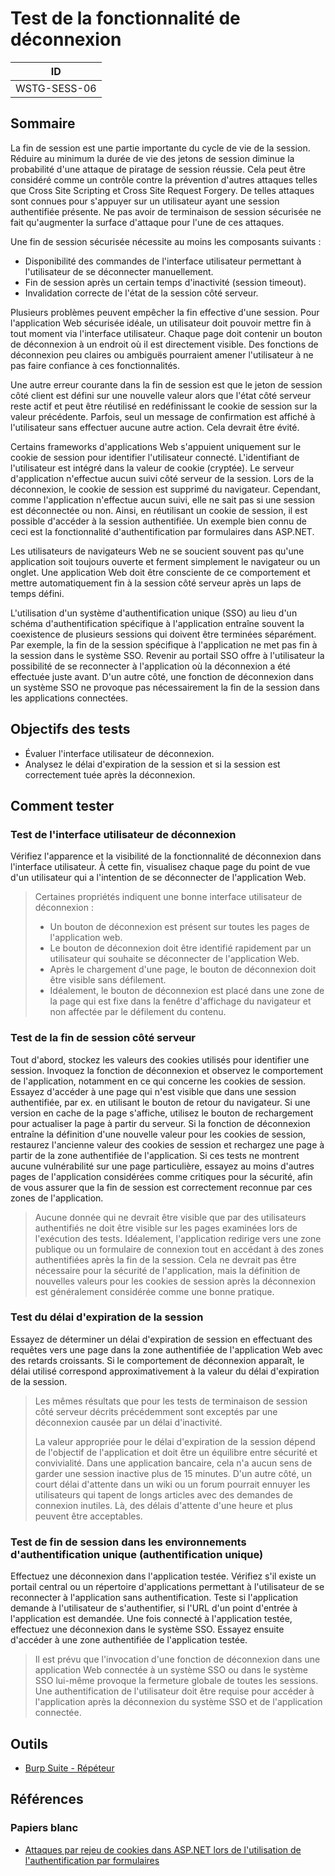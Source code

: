 # Test de la fonctionnalité de déconnexion

|ID          |
|------------|
|WSTG-SESS-06|

## Sommaire

La fin de session est une partie importante du cycle de vie de la session. Réduire au minimum la durée de vie des jetons de session diminue la probabilité d'une attaque de piratage de session réussie. Cela peut être considéré comme un contrôle contre la prévention d'autres attaques telles que Cross Site Scripting et Cross Site Request Forgery. De telles attaques sont connues pour s'appuyer sur un utilisateur ayant une session authentifiée présente. Ne pas avoir de terminaison de session sécurisée ne fait qu'augmenter la surface d'attaque pour l'une de ces attaques.

Une fin de session sécurisée nécessite au moins les composants suivants :

- Disponibilité des commandes de l'interface utilisateur permettant à l'utilisateur de se déconnecter manuellement.
- Fin de session après un certain temps d'inactivité (session timeout).
- Invalidation correcte de l'état de la session côté serveur.

Plusieurs problèmes peuvent empêcher la fin effective d'une session. Pour l'application Web sécurisée idéale, un utilisateur doit pouvoir mettre fin à tout moment via l'interface utilisateur. Chaque page doit contenir un bouton de déconnexion à un endroit où il est directement visible. Des fonctions de déconnexion peu claires ou ambiguës pourraient amener l'utilisateur à ne pas faire confiance à ces fonctionnalités.

Une autre erreur courante dans la fin de session est que le jeton de session côté client est défini sur une nouvelle valeur alors que l'état côté serveur reste actif et peut être réutilisé en redéfinissant le cookie de session sur la valeur précédente. Parfois, seul un message de confirmation est affiché à l'utilisateur sans effectuer aucune autre action. Cela devrait être évité.

Certains frameworks d'applications Web s'appuient uniquement sur le cookie de session pour identifier l'utilisateur connecté. L'identifiant de l'utilisateur est intégré dans la valeur de cookie (cryptée). Le serveur d'application n'effectue aucun suivi côté serveur de la session. Lors de la déconnexion, le cookie de session est supprimé du navigateur. Cependant, comme l'application n'effectue aucun suivi, elle ne sait pas si une session est déconnectée ou non. Ainsi, en réutilisant un cookie de session, il est possible d'accéder à la session authentifiée. Un exemple bien connu de ceci est la fonctionnalité d'authentification par formulaires dans ASP.NET.

Les utilisateurs de navigateurs Web ne se soucient souvent pas qu'une application soit toujours ouverte et ferment simplement le navigateur ou un onglet. Une application Web doit être consciente de ce comportement et mettre automatiquement fin à la session côté serveur après un laps de temps défini.

L'utilisation d'un système d'authentification unique (SSO) au lieu d'un schéma d'authentification spécifique à l'application entraîne souvent la coexistence de plusieurs sessions qui doivent être terminées séparément. Par exemple, la fin de la session spécifique à l'application ne met pas fin à la session dans le système SSO. Revenir au portail SSO offre à l'utilisateur la possibilité de se reconnecter à l'application où la déconnexion a été effectuée juste avant. D'un autre côté, une fonction de déconnexion dans un système SSO ne provoque pas nécessairement la fin de la session dans les applications connectées.

## Objectifs des tests

- Évaluer l'interface utilisateur de déconnexion.
- Analysez le délai d'expiration de la session et si la session est correctement tuée après la déconnexion.

## Comment tester

### Test de l'interface utilisateur de déconnexion

Vérifiez l'apparence et la visibilité de la fonctionnalité de déconnexion dans l'interface utilisateur. À cette fin, visualisez chaque page du point de vue d'un utilisateur qui a l'intention de se déconnecter de l'application Web.

> Certaines propriétés indiquent une bonne interface utilisateur de déconnexion :
>
> - Un bouton de déconnexion est présent sur toutes les pages de l'application web.
> - Le bouton de déconnexion doit être identifié rapidement par un utilisateur qui souhaite se déconnecter de l'application Web.
> - Après le chargement d'une page, le bouton de déconnexion doit être visible sans défilement.
> - Idéalement, le bouton de déconnexion est placé dans une zone de la page qui est fixe dans la fenêtre d'affichage du navigateur et non affectée par le défilement du contenu.

### Test de la fin de session côté serveur

Tout d'abord, stockez les valeurs des cookies utilisés pour identifier une session. Invoquez la fonction de déconnexion et observez le comportement de l'application, notamment en ce qui concerne les cookies de session. Essayez d'accéder à une page qui n'est visible que dans une session authentifiée, par ex. en utilisant le bouton de retour du navigateur. Si une version en cache de la page s'affiche, utilisez le bouton de rechargement pour actualiser la page à partir du serveur. Si la fonction de déconnexion entraîne la définition d'une nouvelle valeur pour les cookies de session, restaurez l'ancienne valeur des cookies de session et rechargez une page à partir de la zone authentifiée de l'application. Si ces tests ne montrent aucune vulnérabilité sur une page particulière, essayez au moins d'autres pages de l'application considérées comme critiques pour la sécurité, afin de vous assurer que la fin de session est correctement reconnue par ces zones de l'application.

> Aucune donnée qui ne devrait être visible que par des utilisateurs authentifiés ne doit être visible sur les pages examinées lors de l'exécution des tests. Idéalement, l'application redirige vers une zone publique ou un formulaire de connexion tout en accédant à des zones authentifiées après la fin de la session. Cela ne devrait pas être nécessaire pour la sécurité de l'application, mais la définition de nouvelles valeurs pour les cookies de session après la déconnexion est généralement considérée comme une bonne pratique.

### Test du délai d'expiration de la session

Essayez de déterminer un délai d'expiration de session en effectuant des requêtes vers une page dans la zone authentifiée de l'application Web avec des retards croissants. Si le comportement de déconnexion apparaît, le délai utilisé correspond approximativement à la valeur du délai d'expiration de la session.

> Les mêmes résultats que pour les tests de terminaison de session côté serveur décrits précédemment sont exceptés par une déconnexion causée par un délai d'inactivité.
>
> La valeur appropriée pour le délai d'expiration de la session dépend de l'objectif de l'application et doit être un équilibre entre sécurité et convivialité. Dans une application bancaire, cela n'a aucun sens de garder une session inactive plus de 15 minutes. D'un autre côté, un court délai d'attente dans un wiki ou un forum pourrait ennuyer les utilisateurs qui tapent de longs articles avec des demandes de connexion inutiles. Là, des délais d'attente d'une heure et plus peuvent être acceptables.

### Test de fin de session dans les environnements d'authentification unique (authentification unique)

Effectuez une déconnexion dans l'application testée. Vérifiez s'il existe un portail central ou un répertoire d'applications permettant à l'utilisateur de se reconnecter à l'application sans authentification. Teste si l'application demande à l'utilisateur de s'authentifier, si l'URL d'un point d'entrée à l'application est demandée. Une fois connecté à l'application testée, effectuez une déconnexion dans le système SSO. Essayez ensuite d'accéder à une zone authentifiée de l'application testée.

> Il est prévu que l'invocation d'une fonction de déconnexion dans une application Web connectée à un système SSO ou dans le système SSO lui-même provoque la fermeture globale de toutes les sessions. Une authentification de l'utilisateur doit être requise pour accéder à l'application après la déconnexion du système SSO et de l'application connectée.

## Outils

- [Burp Suite - Répéteur](https://portswigger.net/burp/documentation/desktop/tools/repeater)

## Références

### Papiers blanc

- [Attaques par rejeu de cookies dans ASP.NET lors de l'utilisation de l'authentification par formulaires](https://www.vanstechelman.eu/content/cookie-replay-attacks-in-aspnet-when-using-forms-authentication)
